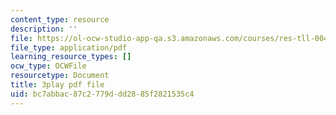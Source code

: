 ```yaml
---
content_type: resource
description: ''
file: https://ol-ocw-studio-app-qa.s3.amazonaws.com/courses/res-tll-004-stem-concept-videos-fall-2013/bc7abbac87c2779ddd2885f2821535c4_6HtVKlFNb2A.pdf
file_type: application/pdf
learning_resource_types: []
ocw_type: OCWFile
resourcetype: Document
title: 3play pdf file
uid: bc7abbac-87c2-779d-dd28-85f2821535c4
---
```

